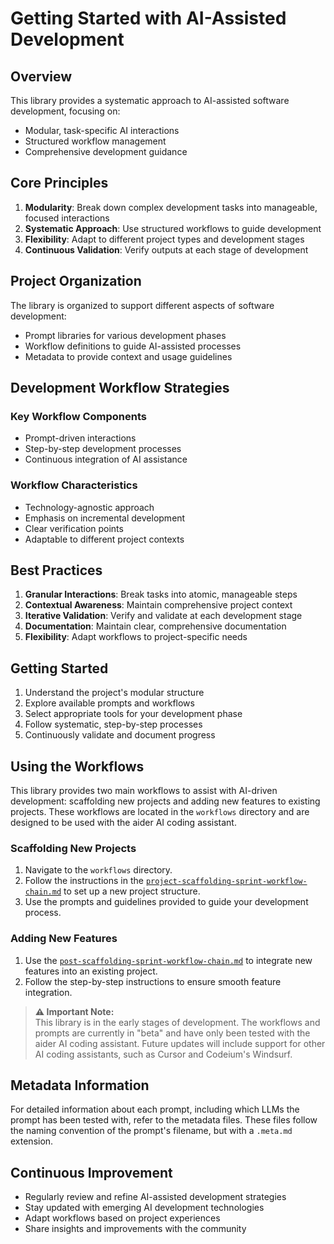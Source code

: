# Getting Started with AI-Assisted Development

## Overview

This library provides a systematic approach to AI-assisted software development, focusing on:
- Modular, task-specific AI interactions
- Structured workflow management
- Comprehensive development guidance

## Core Principles

1. **Modularity**: Break down complex development tasks into manageable, focused interactions
2. **Systematic Approach**: Use structured workflows to guide development
3. **Flexibility**: Adapt to different project types and development stages
4. **Continuous Validation**: Verify outputs at each stage of development

## Project Organization

The library is organized to support different aspects of software development:
- Prompt libraries for various development phases
- Workflow definitions to guide AI-assisted processes
- Metadata to provide context and usage guidelines

## Development Workflow Strategies

### Key Workflow Components
- Prompt-driven interactions
- Step-by-step development processes
- Continuous integration of AI assistance

### Workflow Characteristics
- Technology-agnostic approach
- Emphasis on incremental development
- Clear verification points
- Adaptable to different project contexts

## Best Practices

1. **Granular Interactions**: Break tasks into atomic, manageable steps
2. **Contextual Awareness**: Maintain comprehensive project context
3. **Iterative Validation**: Verify and validate at each development stage
4. **Documentation**: Maintain clear, comprehensive documentation
5. **Flexibility**: Adapt workflows to project-specific needs

## Getting Started

1. Understand the project's modular structure
2. Explore available prompts and workflows
3. Select appropriate tools for your development phase
4. Follow systematic, step-by-step processes
5. Continuously validate and document progress

## Using the Workflows

This library provides two main workflows to assist with AI-driven development: scaffolding new projects and adding new features to existing projects. These workflows are located in the `workflows` directory and are designed to be used with the aider AI coding assistant. 

### Scaffolding New Projects
1. Navigate to the `workflows` directory.
2. Follow the instructions in the [`project-scaffolding-sprint-workflow-chain.md`](../../workflows/assistant-specific/aider/sprint/project-scaffolding-sprint-workflow-chain.md) to set up a new project structure.
3. Use the prompts and guidelines provided to guide your development process.

### Adding New Features
1. Use the [`post-scaffolding-sprint-workflow-chain.md`](../../workflows/assistant-specific/aider/sprint/post-scaffolding-sprint-workflow-chain.md) to integrate new features into an existing project.
2. Follow the step-by-step instructions to ensure smooth feature integration.

> **⚠️ Important Note:**  
> This library is in the early stages of development. The workflows and prompts are currently in "beta" and have only been tested with the aider AI coding assistant. Future updates will include support for other AI coding assistants, such as Cursor and Codeium's Windsurf.

## Metadata Information

For detailed information about each prompt, including which LLMs the prompt has been tested with, refer to the metadata files. These files follow the naming convention of the prompt's filename, but with a `.meta.md` extension.

## Continuous Improvement

- Regularly review and refine AI-assisted development strategies
- Stay updated with emerging AI development technologies
- Adapt workflows based on project experiences
- Share insights and improvements with the community
